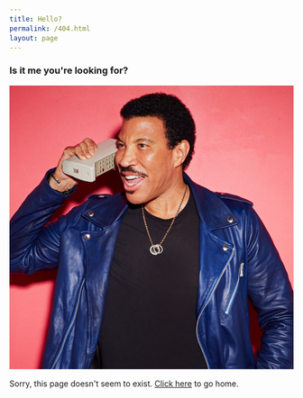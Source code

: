 ```yaml
---
title: Hello?
permalink: /404.html
layout: page
---
```

### Is it me you're looking for?
<img src="/images/404.jpg" alt="Lionel Richie on a telephone" />

Sorry, this page doesn't seem to exist. [Click here](/) to go home.